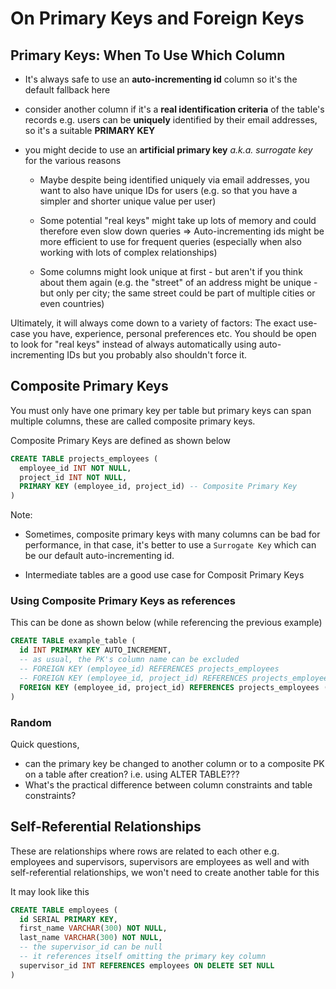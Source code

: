 # On Primary Keys and Foreign Keys

## Primary Keys: When To Use Which Column

- It's always safe to use an **auto-incrementing id** column so it's the default fallback here
- consider another column if it's a **real identification criteria** of the table's records
  e.g. users can be **uniquely** identified by their email addresses, so it's a suitable **PRIMARY KEY**
- you might decide to use an **artificial primary key** _a.k.a. surrogate key_ for the various reasons

  - Maybe despite being identified uniquely via email addresses, you want to also have unique IDs for users (e.g. so that you have a simpler and shorter unique value per user)

  - Some potential "real keys" might take up lots of memory and could therefore even slow down queries => Auto-incrementing ids might be more efficient to use for frequent queries (especially when also working with lots of complex relationships)

  - Some columns might look unique at first - but aren't if you think about them again (e.g. the "street" of an address might be unique - but only per city; the same street could be part of multiple cities or even countries)

Ultimately, it will always come down to a variety of factors: The exact use-case you have, experience, personal preferences etc. You should be open to look for "real keys" instead of always automatically using auto-incrementing IDs but you probably also shouldn't force it.

## Composite Primary Keys

You must only have one primary key per table but primary keys can span multiple columns, these are called composite primary keys.

Composite Primary Keys are defined as shown below

```sql
CREATE TABLE projects_employees (
  employee_id INT NOT NULL,
  project_id INT NOT NULL,
  PRIMARY KEY (employee_id, project_id) -- Composite Primary Key
)
```

Note:

- Sometimes, composite primary keys with many columns can be bad for performance, in that case, it's better to use a `Surrogate Key` which can be our default auto-incrementing id.

- Intermediate tables are a good use case for Composit Primary Keys

### Using Composite Primary Keys as references

This can be done as shown below (while referencing the previous example)

```sql
CREATE TABLE example_table (
  id INT PRIMARY KEY AUTO_INCREMENT,
  -- as usual, the PK's column name can be excluded
  -- FOREIGN KEY (employee_id) REFERENCES projects_employees
  -- FOREIGN KEY (employee_id, project_id) REFERENCES projects_employees
  FOREIGN KEY (employee_id, project_id) REFERENCES projects_employees ()
)
```

### Random

Quick questions,

- can the primary key be changed to another column or to a composite PK on a table after creation? i.e. using ALTER TABLE???
- What's the practical difference between column constraints and table constraints?

## Self-Referential Relationships

These are relationships where rows are related to each other e.g. employees and supervisors, supervisors are employees as well and with self-referential relationships, we won't need to create another table for this

It may look like this

```sql
CREATE TABLE employees (
  id SERIAL PRIMARY KEY,
  first_name VARCHAR(300) NOT NULL,
  last_name VARCHAR(300) NOT NULL,
  -- the supervisor_id can be null
  -- it references itself omitting the primary key column
  supervisor_id INT REFERENCES employees ON DELETE SET NULL
)
```
